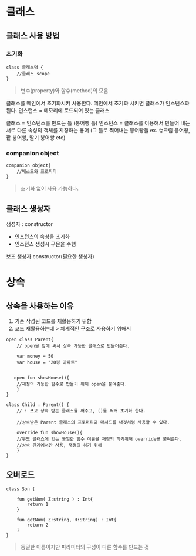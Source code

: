 # 클래스
## 클래스 사용 방법
### 초기화
```
class 클래스명 {
	//클래스 scope
}
``` 
> 변수(property)와 함수(method)의 모음

클래스를 메인에서 초기화시켜 사용한다.
메인에서 초기화 시키면 클래스가 인스턴스화 된다.
인스턴스 = 메모리에 로드되어 있는 클래스


클래스 = 인스턴스를 만드는 틀 (붕어빵 틀)
인스턴스 = 클래스를 이용해서 만들어 내는 서로 다른 속성의 객체를 지칭하는 용어 (그 틀로 찍어내는 붕어빵들 ex. 슈크림 붕어빵, 팥 붕어빵, 딸기 붕어빵 etc)

### companion object
``` 
companion object{
	//매소드와 프로퍼티
}
``` 
> 초기화 없이 사용 가능하다.

## 클래스 생성자
생성자 : constructor
- 인스턴스의 속성을 초기화
- 인스턴스 생성시 구문을 수행

보조 생성자
constructor(필요한 생성자)


# 상속
## 상속을 사용하는 이유
1. 기존 작성된 코드를 재활용하기 위함
2. 코드 재활용하는데 > 체계적인 구조로 사용하기 위해서

```
open class Parent{
	// open을 앞에 써서 상속 가능한 클래스로 만들어준다.
    
    var money = 50
    var house = "20평 아파트"
    
    
   open fun showHouse(){
    //재정의 가능한 함수로 만들기 위해 open을 붙여준다.
    }
}

class Child : Parent() {
	// : 쓰고 상속 받는 클래스를 써주고, ()를 써서 초기화 한다.
    
    //상속받은 Parent 클래스의 프로퍼티와 매서드를 내것처럼 사용할 수 있다.
	
    override fun showHouse(){
    //부모 클래스에 있는 동일한 함수 이름을 재정의 하기위해 override를 붙여준다.
    //상속 관계에서만 사용, 재정의 하기 위해
    }
}
```


## 오버로드
```
class Son {

	fun getNum( Z:string ) : Int{
    	return 1
    }
    
    fun getNum( Z:string, H:String) : Int{
    	return 2
    }
}
```

> 동일한 이름이지만 파라미터의 구성이 다른 함수를 만드는 것
